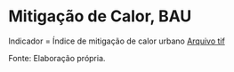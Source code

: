 # Mitigação de Calor, BAU

Indicador = Índice de mitigação de calor urbano
[Arquivo tif]()

Fonte: Elaboração própria.